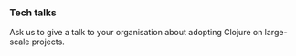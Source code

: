 ### Tech talks

Ask us to give a talk to your organisation about adopting Clojure on large-scale projects.
